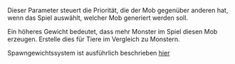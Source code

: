Dieser Parameter steuert die Priorität, die der Mob gegenüber anderen hat, wenn das Spiel auswählt, welcher Mob generiert werden soll.

Ein höheres Gewicht bedeutet, dass mehr Monster im Spiel diesen Mob erzeugen. Erstelle dies für Tiere im Vergleich zu Monstern.

Spawngewichtssystem ist ausführlich beschrieben [hier](https://mcreator.net/wiki/mob-spawning-parameters)